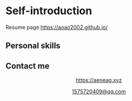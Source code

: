 # Self-introduction

Resume page https://aoao2002.github.io/

##  <i class="fa fa-star"></i> Personal skills

## <i class="fas fa-phone-alt"></i> Contact me



<center>


<a style="font-size:1.2em; color: #845ec2; width:auto;" href="https://aeneag.xyz">https://aeneag.xyz<i class="fa fa-hand-o-left"></i></a>

<a style="font-size:1.2em;  color: #845ec2; width:auto;">1575720409@qq.com</a>

